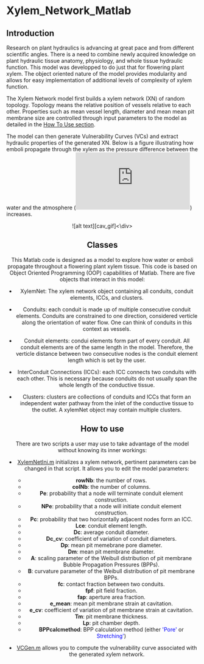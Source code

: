 # Xylem_Network_Matlab

## Introduction
Research on plant hydraulics is advancing at great pace and from different scientific angles. There is a need to combine newly acquired knowledge on plant hydraulic tissue anatomy, physiology, and whole tissue hydraulic function. This model was developped to do just that for flowering plant xylem. The object oriented nature of the model provides modularity and allows for easy implementation of additional levels of complexity of xylem function.

The Xylem Network model first builds a xylem network (XN) of random topology. Topology means the relative position of vessels relative to each other. Properties such as mean vessel length, diameter and mean mean pit membrane size are controlled through input parameters to the model as detailed in the [How To Use section](#how-to-use).

The model can then generate Vulnerability Curves (VCs) and extract hydraulic properties of the generated XN. Below is a figure illustrating how emboli propagate through the xylem as the pressure difference between the water and the atmosphere (![alt text][DP]) increases.

<div style="text-align:center">![alt text][cav_gif]<\div>

## Classes
This Matlab code is designed as a model to explore how water or emboli propagate throughout a flowering plant xylem tissue. This code is based on Object Oriented Programming (OOP) capabilities of Matlab. There are five objects that interact in this model:

* XylemNet: The xylem network object containing all conduits, conduit elements, ICCs, and clusters.

* Conduits: each conduit is made up of multiple consecutive conduit elements. Conduits are constrained to one direction, considered verticle along the orientation of water flow. One can think of conduits in this context as vessels.

* Conduit elements: condui elements form part of every conduit. All conduit elements are of the same length in the model. Therefore, the verticle distance between two consecutive nodes is the conduit element length which is set by the user.

* InterConduit Connections (ICCs): each ICC connects two conduits with each other. This is necessary because conduits do not usually span the whole length of the conductive tissue.

* Clusters: clusters are collections of conduits and ICCs that form an independent water pathway from the inlet of the conductive tissue to the outlet. A xylemNet object may contain multiple clusters.

## How to use

There are two scripts a user may use to take advantage of the model without knowing its inner workings:

- [XylemNetIni.m](https://github.com/mradassaad/Xylem_Network_Matlab/blob/master/XylemNetIni.m) initializes a xylem network, pertinent parameters can be changed in that script. It allows you to edit the model parameters:
  - **rowNb**: the number of rows.
  - **colNb**: the number of columns.
  - **Pe**: probability that a node will terminate conduit element construction.
  - **NPe**: probability that a node will initiate conduit element construction.
  - **Pc**: probability that two horizontally adjacent nodes form an ICC.
  - **Lce**: conduit element length.
  - **Dc**: average conduit diameter.
  - **Dc_cv**: coefficient of variation of conduit diameters.
  - **Dp**: mean pit memebrane pore diameter.
  - **Dm**: mean pit membrane diameter.
  - **A**: scaling parameter of the Weibull distribution of pit membrane Bubble Propagation Pressures (BPPs).
  - **B**: curvature parameter of the Weibull distribution of pit membrane BPPs.
  - **fc**: contact fraction between two conduits.
  - **fpf**: pit field fraction.
  - **fap**: aperture area fraction.
  - **e_mean**: mean pit membrane strain at cavitation.
  - **e_cv**: coefficient of variation of pit membrane strain at cavitation.
  - **Tm**: pit membrane thickness.
  - **Lp**: pit chamber depth.
  - **BPPcalcmethod**: BPP calculation method (either <font color="blue">'Pore'</font> or <font color="blue">Stretching'</font>)

- [VCGen.m](https://github.com/mradassaad/Xylem_Network_Matlab/blob/master/VCGen.m) allows you to compute the vulnerability curve associated with the generated xylem network.


[DP]: http://www.sciweavers.org/tex2img.php?eq=%5CDelta%20P&bc=White&fc=Black&im=jpg&fs=12&ff=arev&edit=0
[cav_gif]: https://github.com/mradassaad/Xylem_Network_Matlab/blob/master/Images/cav_gif.gif
